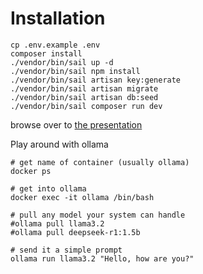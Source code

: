 # Installation
```
cp .env.example .env
composer install
./vendor/bin/sail up -d
./vendor/bin/sail npm install
./vendor/bin/sail artisan key:generate
./vendor/bin/sail artisan migrate
./vendor/bin/sail artisan db:seed
./vendor/bin/sail composer run dev
```

browse over to [the presentation](http://localhost)


Play around with ollama 
```
# get name of container (usually ollama)
docker ps

# get into ollama
docker exec -it ollama /bin/bash

# pull any model your system can handle
#ollama pull llama3.2
#ollama pull deepseek-r1:1.5b

# send it a simple prompt
ollama run llama3.2 "Hello, how are you?"
```

